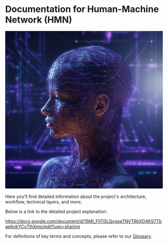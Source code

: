 # Documentation for Human-Machine Network (HMN)

![illustration](docs/imgs/img4.png)

Here you'll find detailed information about the project's architecture, workflow, technical layers, and more.

Below is a link to the detailed project explanation:

<https://docs.google.com/document/d/15Ml_FlITDLQogxeTNVTRkXD4KS7TbaeAokYCvTIhXmo/edit?usp=sharing>

For definitions of key terms and concepts, please refer to our [Glossary](../.github/GLOSSARY.md).

